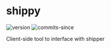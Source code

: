 # shippy
![version](https://img.shields.io/github/v/release/ericswpark/shippy)
![commits-since](https://img.shields.io/github/commits-since/ericswpark/shippy/latest)

Client-side tool to interface with shipper
